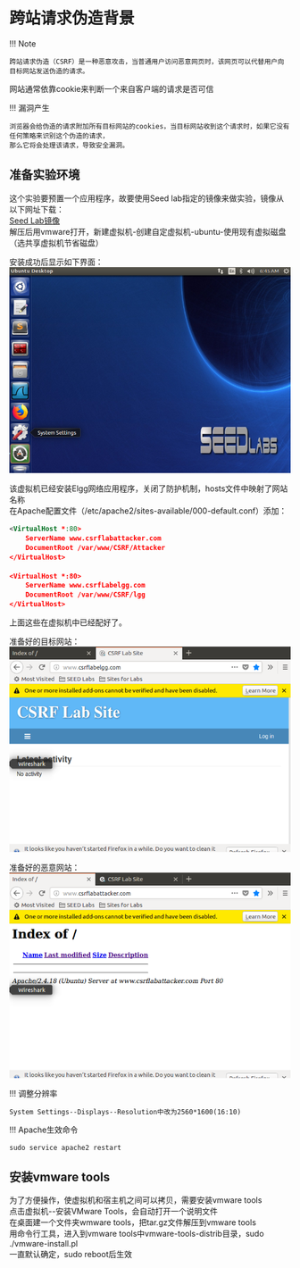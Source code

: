 # 跨站请求伪造背景

!!! Note

    跨站请求伪造（CSRF）是一种恶意攻击，当普通用户访问恶意网页时，该网页可以代替用户向目标网站发送伪造的请求。
    
网站通常依靠cookie来判断一个来自客户端的请求是否可信

!!! 漏洞产生

    浏览器会给伪造的请求附加所有目标网站的cookies，当目标网站收到这个请求时，如果它没有任何策略来识别这个伪造的请求，
    那么它将会处理该请求，导致安全漏洞。

## 准备实验环境

这个实验要预置一个应用程序，故要使用Seed lab指定的镜像来做实验，镜像从以下网址下载：  
[Seed Lab镜像](https://drive.google.com/file/d/12l8OO3PXHjUsf9vfjkAf7-I6bsixvMUa/view?usp=sharing)  
解压后用vmware打开，新建虚拟机-创建自定虚拟机-ubuntu-使用现有虚拟磁盘（选共享虚拟机节省磁盘）  

安装成功后显示如下界面：
![seedlab虚拟机](../img/csrf-ubuntu.png)

该虚拟机已经安装Elgg网络应用程序，关闭了防护机制，hosts文件中映射了网站名称    
在Apache配置文件（/etc/apache2/sites-available/000-default.conf）添加：  
```xml
<VirtualHost *:80>
    ServerName www.csrflabattacker.com
    DocumentRoot /var/www/CSRF/Attacker
</VirtualHost>

<VirtualHost *:80>
    ServerName www.csrfLabelgg.com
    DocumentRoot /var/www/CSRF/lgg
</VirtualHost>
```
上面这些在虚拟机中已经配好了。  

准备好的目标网站：  
![目标网站](../img/csrf-target.png)  

准备好的恶意网站：  
![恶意网站](../img/csrf-evil.png)

!!! 调整分辨率

    System Settings--Displays--Resolution中改为2560*1600(16:10)

!!! Apache生效命令

    sudo service apache2 restart
    
## 安装vmware tools

为了方便操作，使虚拟机和宿主机之间可以拷贝，需要安装vmware tools  
点击虚拟机--安装VMware Tools，会自动打开一个说明文件  
在桌面建一个文件夹wmware tools，把tar.gz文件解压到vmware tools  
用命令行工具，进入到vmware tools中vmware-tools-distrib目录，sudo ./vmware-install.pl  
一直默认确定，sudo reboot后生效  